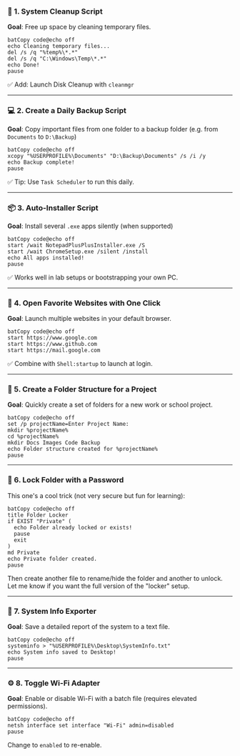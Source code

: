 ### 🧪 1. **System Cleanup Script**

**Goal**: Free up space by cleaning temporary files.

```
batCopy code@echo off
echo Cleaning temporary files...
del /s /q "%temp%\*.*"
del /s /q "C:\Windows\Temp\*.*"
echo Done!
pause
```

✅ Add: Launch Disk Cleanup with `cleanmgr`

------

### 💻 2. **Create a Daily Backup Script**

**Goal**: Copy important files from one folder to a backup folder (e.g. from `Documents` to `D:\Backup`)

```
batCopy code@echo off
xcopy "%USERPROFILE%\Documents" "D:\Backup\Documents" /s /i /y
echo Backup complete!
pause
```

✅ Tip: Use `Task Scheduler` to run this daily.

------

### 📦 3. **Auto-Installer Script**

**Goal**: Install several `.exe` apps silently (when supported)

```
batCopy code@echo off
start /wait NotepadPlusPlusInstaller.exe /S
start /wait ChromeSetup.exe /silent /install
echo All apps installed!
pause
```

✅ Works well in lab setups or bootstrapping your own PC.

------

### 🧭 4. **Open Favorite Websites with One Click**

**Goal**: Launch multiple websites in your default browser.

```
batCopy code@echo off
start https://www.google.com
start https://www.github.com
start https://mail.google.com
```

✅ Combine with `Shell:startup` to launch at login.

------

### 📂 5. **Create a Folder Structure for a Project**

**Goal**: Quickly create a set of folders for a new work or school project.

```
batCopy code@echo off
set /p projectName=Enter Project Name:
mkdir %projectName%
cd %projectName%
mkdir Docs Images Code Backup
echo Folder structure created for %projectName%
pause
```

------

### 🔐 6. **Lock Folder with a Password**

This one's a cool trick (not very secure but fun for learning):

```
batCopy code@echo off
title Folder Locker
if EXIST "Private" (
  echo Folder already locked or exists!
  pause
  exit
)
md Private
echo Private folder created.
pause
```

Then create another file to rename/hide the folder and another to unlock. Let me know if you want the full version of the "locker" setup.

------

### 🧠 7. **System Info Exporter**

**Goal**: Save a detailed report of the system to a text file.

```
batCopy code@echo off
systeminfo > "%USERPROFILE%\Desktop\SystemInfo.txt"
echo System info saved to Desktop!
pause
```

------

### ⚙️ 8. **Toggle Wi-Fi Adapter**

**Goal**: Enable or disable Wi-Fi with a batch file (requires elevated permissions).

```
batCopy code@echo off
netsh interface set interface "Wi-Fi" admin=disabled
pause
```

Change to `enabled` to re-enable.